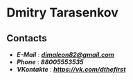 # Dmitry Tarasenkov

## Contacts
* ***E-Mail*** : ***dimaleon82@gmail.com***
* ***Phone*** : ***88005553535***
* ***VKontakte*** : ***https://vk.com/dthefirst***

